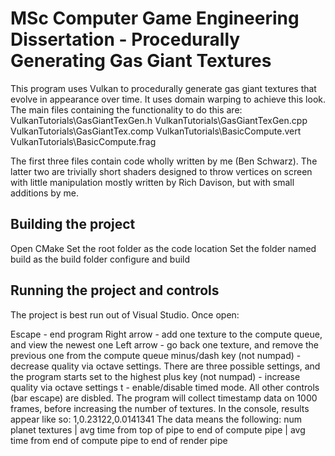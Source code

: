 # MSc Computer Game Engineering Dissertation - Procedurally Generating Gas Giant Textures
This program uses Vulkan to procedurally generate gas giant textures that evolve in appearance over time. It uses domain warping to achieve this look. 
The main files containing the functionality to do this are:
VulkanTutorials\GasGiantTexGen.h
VulkanTutorials\GasGiantTexGen.cpp
VulkanTutorials\GasGiantTex.comp
VulkanTutorials\BasicCompute.vert
VulkanTutorials\BasicCompute.frag

The first three files contain code wholly written by me (Ben Schwarz). The latter two are trivially short shaders designed to throw vertices on screen with little manipulation
mostly written by Rich Davison, but with small additions by me. 

## Building the project

Open CMake
Set the root folder as the code location
Set the folder named build as the build folder
configure and build

## Running the project and controls

The project is best run out of Visual Studio. Once open:

Escape - end program
Right arrow - add one texture to the compute queue, and view the newest one
Left arrow - go back one texture, and remove the previous one from the compute queue
minus/dash key (not numpad) - decrease quality via octave settings. There are three possible settings, and the program starts set to the highest
plus key (not numpad) - increase quality via octave settings
t - enable/disable timed mode. All other controls (bar escape) are disbled. The program will collect timestamp data on 1000 frames, before increasing the number of textures. 
    In the console, results appear like so:
    1,0.23122,0.0141341
    The data means the following:
    num planet textures | avg time from top of pipe to end of compute pipe | avg time from end of compute pipe to end of render pipe